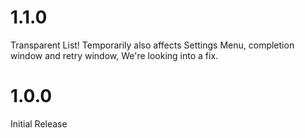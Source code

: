 # 1.1.0
Transparent List!
Temporarily also affects Settings Menu, completion window and retry window, We're looking into a fix.
# 1.0.0
Initial Release